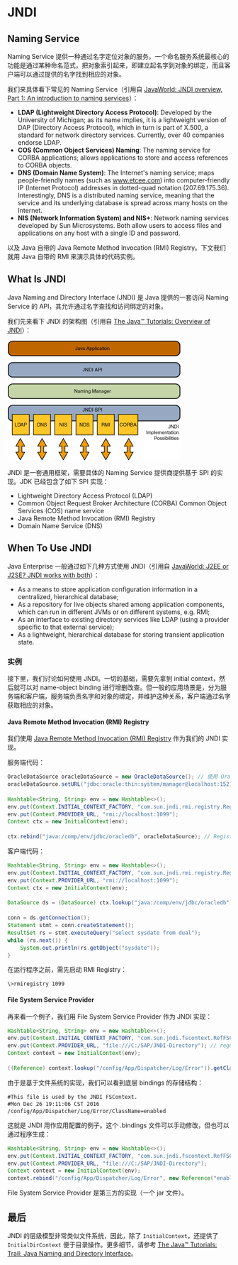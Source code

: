 # JNDI

## Naming Service

Naming Service 提供一种通过名字定位对象的服务。一个命名服务系统最核心的功能是通过某种命名范式，把对象索引起来，即建立起名字到对象的绑定，而且客户端可以通过提供的名字找到相应的对象。

我们来具体看下常见的 Naming Service（引用自 [JavaWorld: JNDI overview, Part 1: An introduction to naming services](http://www.javaworld.com/article/2076888/core-java/jndi-overview--part-1--an-introduction-to-naming-services.html)）：

- **LDAP (Lightweight Directory Access Protocol)**: Developed by the University of Michigan; as its name implies, it is a lightweight version of DAP (Directory Access Protocol), which in turn is part of X.500, a standard for network directory services. Currently, over 40 companies endorse LDAP.
- **COS (Common Object Services) Naming**: The naming service for CORBA applications; allows applications to store and access references to CORBA objects.
- **DNS (Domain Name System)**: The Internet's naming service; maps people-friendly names (such as www.etcee.com) into computer-friendly IP (Internet Protocol) addresses in dotted-quad notation (207.69.175.36). Interestingly, DNS is a distributed naming service, meaning that the service and its underlying database is spread across many hosts on the Internet.
- **NIS (Network Information System) and NIS+**: Network naming services developed by Sun Microsystems. Both allow users to access files and applications on any host with a single ID and password.

以及 Java 自带的 Java Remote Method Invocation (RMI) Registry。下文我们就用 Java 自带的 RMI 来演示具体的代码实例。

## What Is JNDI

Java Naming and Directory Interface (JNDI) 是 Java 提供的一套访问 Naming Service 的 API，其允许通过名字查找和访问绑定的对象。

我们先来看下 JNDI 的架构图（引用自 [The Java™ Tutorials: Overview of JNDI](http://docs.oracle.com/javase/tutorial/jndi/overview/index.html)）：

![JNDI Arch](theJNDIArch.gif)

JNDI 是一套通用框架，需要具体的 Naming Service 提供商提供基于 SPI 的实现。JDK 已经包含了如下 SPI 实现：

- Lightweight Directory Access Protocol (LDAP)
- Common Object Request Broker Architecture (CORBA) Common Object Services (COS) name service
- Java Remote Method Invocation (RMI) Registry
- Domain Name Service (DNS)

## When To Use JNDI

Java Enterprise 一般通过如下几种方式使用 JNDI（引用自 [JavaWorld: J2EE or J2SE? JNDI works with both](http://www.javaworld.com/article/2074186/jndi/j2ee-or-j2se--jndi-works-with-both.html)）：

- As a means to store application configuration information in a centralized, hierarchical database;
- As a repository for live objects shared among application components, which can run in different JVMs or on different systems, e.g. RMI;
- As an interface to existing directory services like LDAP (using a provider specific to that external service);
- As a lightweight, hierarchical database for storing transient application state.

### 实例

接下里，我们讨论如何使用 JNDI。一切的基础，需要先拿到  initial context，然后就可以对 name-object binding 进行增删改查。但一般的应用场景是，分为服务端和客户端，服务端负责名字和对象的绑定，并维护这种关系，客户端通过名字获取相应的对象。

#### Java Remote Method Invocation (RMI) Registry

我们使用 [Java Remote Method Invocation (RMI) Registry](RMI.md) 作为我们的 JNDI 实现。

服务端代码：

```Java
OracleDataSource oracleDataSource = new OracleDataSource(); // 使用 Oracle 的 JDBC 实现，需添加相应 jar 文件。
oracleDataSource.setURL("jdbc:oracle:thin:system/manager@localhost:1521:XE"); // 使用 Oracle 数据库。

Hashtable<String, String> env = new Hashtable<>();
env.put(Context.INITIAL_CONTEXT_FACTORY, "com.sun.jndi.rmi.registry.RegistryContextFactory"); // RMI can be considered as a JNDI provider, actually RMI is a of JNDI.
env.put(Context.PROVIDER_URL, "rmi://localhost:1099");
Context ctx = new InitialContext(env);

ctx.rebind("java:/comp/env/jdbc/oracledb", oracleDataSource); // RegistryContext: object to bind must be Remote, Reference, or Referenceable
```

客户端代码：

```Java
Hashtable<String, String> env = new Hashtable<>();
env.put(Context.INITIAL_CONTEXT_FACTORY, "com.sun.jndi.rmi.registry.RegistryContextFactory");
env.put(Context.PROVIDER_URL, "rmi://localhost:1099");
Context ctx = new InitialContext(env);

DataSource ds = (DataSource) ctx.lookup("java:/comp/env/jdbc/oracledb"); // JNDI hierarchy is similar to file system.

conn = ds.getConnection();
Statement stmt = conn.createStatement();
ResultSet rs = stmt.executeQuery("select sysdate from dual");
while (rs.next()) {
    System.out.println(rs.getObject("sysdate"));
}
```

在运行程序之前，需先启动 RMI Registry：

```Batch
\>rmiregistry 1099
```

#### File System Service Provider

再来看一个例子，我们用 File System Service Provider 作为 JNDI 实现：

```Java
Hashtable<String, String> env = new Hashtable<>();
env.put(Context.INITIAL_CONTEXT_FACTORY, "com.sun.jndi.fscontext.RefFSContextFactory");
env.put(Context.PROVIDER_URL, "file:///C:/SAP/JNDI-­Directory"); // regular file path on file system
Context context = new InitialContext(env);

((Reference) context.lookup("/config/App/Dispatcher/Log/Error")).getClassName(); // return enabled which is configured in .bindings file
```

由于是基于文件系统的实现，我们可以看到底层 bindings 的存储结构：

```.bindings
#This file is used by the JNDI FSContext.
#Mon Dec 26 19:11:06 CST 2016
/config/App/Dispatcher/Log/Error/ClassName=enabled
```

这就是 JNDI 用作应用配置的例子。这个 .bindings 文件可以手动修改，但也可以通过程序生成：

```Java
Hashtable<String, String> env = new Hashtable<>();
env.put(Context.INITIAL_CONTEXT_FACTORY, "com.sun.jndi.fscontext.RefFSContextFactory");
env.put(Context.PROVIDER_URL, "file:///C:/SAP/JNDI­-Directory");
Context context = new InitialContext(env);
context.rebind("/config/App/Dispatcher/Log/Error", new Reference("enabled"));
```

File System Service Provider 是第三方的实现（一个 jar 文件）。

## 最后

JNDI 的层级模型非常类似文件系统，因此，除了 `InitialContext`，还提供了 `InitialDirContext` 便于目录操作。更多细节，请参考 [The Java™ Tutorials: Trail: Java Naming and Directory Interface](http://docs.oracle.com/javase/tutorial/jndi/)。
